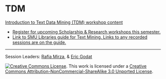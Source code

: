 # TDM

[Introduction to Text Data Mining (TDM) workshop content](https://southernmethodistuniversity.github.io/introTDM/index.html)

* [Register for upcoming Scholarship & Research workshops this semester.](https://libcal.smu.edu/calendar/?cid=-1&t=g&d=0000-00-00&cal=-1&ct=55599&inc=0)
* [Link to SMU Libraries guide for Text Mining. Links to any recorded sessions are on the guide.](https://guides.smu.edu/tdm)


-----
Session Leaders: [Rafia Mirza](https://guides.smu.edu/prf.php?id=5b2674a1-7cdb-11ed-9922-0ad758b798c3), & [Eric Godat](https://www.smu.edu/oit/research/staff) 


[![Creative Commons License](https://licensebuttons.net/l/by-nc-sa/3.0/88x31.png)](https://creativecommons.org/licenses/by-nc-sa/3.0/). This work is licensed under a <a rel="license" href="http://creativecommons.org/licenses/by-nc-sa/3.0/">Creative Commons Attribution-NonCommercial-ShareAlike 3.0 Unported License</a>.




